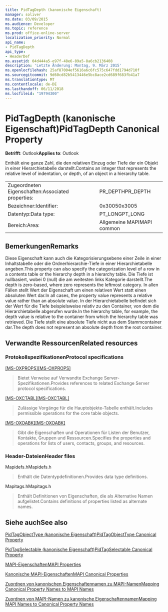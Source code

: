 ```yaml
---
title: PidTagDepth (kanonische Eigenschaft)
manager: soliver
ms.date: 03/09/2015
ms.audience: Developer
ms.topic: reference
ms.prod: office-online-server
localization_priority: Normal
api_name:
- PidTagDepth
api_type:
- HeaderDef
ms.assetid: 04d444a5-e97f-48e6-89a5-8a6cb2136408
description: 'Letzte Änderung: Montag, 9. März 2015'
ms.openlocfilehash: 25af87004ef5616a6c6fc575c647fdd1794d710f
ms.sourcegitcommit: 9d60cd82b5413446e5bc8ace2cd689f683fb41a7
ms.translationtype: MT
ms.contentlocale: de-DE
ms.lasthandoff: 06/11/2018
ms.locfileid: "19794300"
---
```

# <a name="pidtagdepth-canonical-property"></a><span data-ttu-id="59f73-103">PidTagDepth (kanonische Eigenschaft)</span><span class="sxs-lookup"><span data-stu-id="59f73-103">PidTagDepth Canonical Property</span></span>

  
  
<span data-ttu-id="59f73-104">**Betrifft**: Outlook</span><span class="sxs-lookup"><span data-stu-id="59f73-104">**Applies to**: Outlook</span></span> 
  
<span data-ttu-id="59f73-105">Enthält eine ganze Zahl, die den relativen Einzug oder Tiefe der ein Objekt in einer Hierarchietabelle darstellt.</span><span class="sxs-lookup"><span data-stu-id="59f73-105">Contains an integer that represents the relative level of indentation, or depth, of an object in a hierarchy table.</span></span>
  
|||
|:-----|:-----|
|<span data-ttu-id="59f73-106">Zugeordneten Eigenschaften:</span><span class="sxs-lookup"><span data-stu-id="59f73-106">Associated properties:</span></span>  <br/> |<span data-ttu-id="59f73-107">PR_DEPTH</span><span class="sxs-lookup"><span data-stu-id="59f73-107">PR_DEPTH</span></span>  <br/> |
|<span data-ttu-id="59f73-108">Bezeichner:</span><span class="sxs-lookup"><span data-stu-id="59f73-108">Identifier:</span></span>  <br/> |<span data-ttu-id="59f73-109">0x3005</span><span class="sxs-lookup"><span data-stu-id="59f73-109">0x3005</span></span>  <br/> |
|<span data-ttu-id="59f73-110">Datentyp:</span><span class="sxs-lookup"><span data-stu-id="59f73-110">Data type:</span></span>  <br/> |<span data-ttu-id="59f73-111">PT_LONG</span><span class="sxs-lookup"><span data-stu-id="59f73-111">PT_LONG</span></span>  <br/> |
|<span data-ttu-id="59f73-112">Bereich:</span><span class="sxs-lookup"><span data-stu-id="59f73-112">Area:</span></span>  <br/> |<span data-ttu-id="59f73-113">Allgemeine MAPI</span><span class="sxs-lookup"><span data-stu-id="59f73-113">MAPI common</span></span>  <br/> |
   
## <a name="remarks"></a><span data-ttu-id="59f73-114">Bemerkungen</span><span class="sxs-lookup"><span data-stu-id="59f73-114">Remarks</span></span>

<span data-ttu-id="59f73-115">Diese Eigenschaft kann auch die Kategorisierungsebene einer Zeile in einer Inhaltstabelle oder die Ordnerhierarchie-Tiefe in einer Hierarchietabelle angeben.</span><span class="sxs-lookup"><span data-stu-id="59f73-115">This property can also specify the categorization level of a row in a contents table or the hierarchy depth in a hierarchy table.</span></span> <span data-ttu-id="59f73-116">Die Tiefe ist nullbasiert, wobei 0 (null) die am weitesten links Kategorie darstellt.</span><span class="sxs-lookup"><span data-stu-id="59f73-116">The depth is zero-based, where zero represents the leftmost category.</span></span> <span data-ttu-id="59f73-117">In allen Fällen stellt Wert der Eigenschaft um einen relativen Wert statt einen absoluten Wert dar.</span><span class="sxs-lookup"><span data-stu-id="59f73-117">In all cases, the property value represents a relative value rather than an absolute value.</span></span> <span data-ttu-id="59f73-118">In der Hierarchietabelle befindet sich der Wert für die Tiefe beispielsweise relativ zu den Container, von dem die Hierarchietabelle abgerufen wurde.</span><span class="sxs-lookup"><span data-stu-id="59f73-118">In the hierarchy table, for example, the depth value is relative to the container from which the hierarchy table was retrieved.</span></span> <span data-ttu-id="59f73-119">Die Tiefe stellt eine absolute Tiefe nicht aus dem Stammcontainer dar.</span><span class="sxs-lookup"><span data-stu-id="59f73-119">The depth does not represent an absolute depth from the root container.</span></span> 
  
## <a name="related-resources"></a><span data-ttu-id="59f73-120">Verwandte Ressourcen</span><span class="sxs-lookup"><span data-stu-id="59f73-120">Related resources</span></span>

### <a name="protocol-specifications"></a><span data-ttu-id="59f73-121">Protokollspezifikationen</span><span class="sxs-lookup"><span data-stu-id="59f73-121">Protocol specifications</span></span>

<span data-ttu-id="59f73-122">[[MS-OXPROPS]](http://msdn.microsoft.com/library/f6ab1613-aefe-447d-a49c-18217230b148%28Office.15%29.aspx)</span><span class="sxs-lookup"><span data-stu-id="59f73-122">[[MS-OXPROPS]](http://msdn.microsoft.com/library/f6ab1613-aefe-447d-a49c-18217230b148%28Office.15%29.aspx)</span></span>
  
> <span data-ttu-id="59f73-123">Bietet Verweise auf Verwandte Exchange Server-Spezifikationen.</span><span class="sxs-lookup"><span data-stu-id="59f73-123">Provides references to related Exchange Server protocol specifications.</span></span>
    
<span data-ttu-id="59f73-124">[[MS-OXCTABL]](http://msdn.microsoft.com/library/d33612dc-36a8-4623-8a26-c156cf8aae4b%28Office.15%29.aspx)</span><span class="sxs-lookup"><span data-stu-id="59f73-124">[[MS-OXCTABL]](http://msdn.microsoft.com/library/d33612dc-36a8-4623-8a26-c156cf8aae4b%28Office.15%29.aspx)</span></span>
  
> <span data-ttu-id="59f73-125">Zulässige Vorgänge für die Hauptobjekte-Tabelle enthält.</span><span class="sxs-lookup"><span data-stu-id="59f73-125">Includes permissible operations for the core table objects.</span></span>
    
<span data-ttu-id="59f73-126">[[MS-OXOABK]](http://msdn.microsoft.com/library/f4cf9b4c-9232-4506-9e71-2270de217614%28Office.15%29.aspx)</span><span class="sxs-lookup"><span data-stu-id="59f73-126">[[MS-OXOABK]](http://msdn.microsoft.com/library/f4cf9b4c-9232-4506-9e71-2270de217614%28Office.15%29.aspx)</span></span>
  
> <span data-ttu-id="59f73-127">Gibt die Eigenschaften und Operationen für Listen der Benutzer, Kontakte, Gruppen und Ressourcen.</span><span class="sxs-lookup"><span data-stu-id="59f73-127">Specifies the properties and operations for lists of users, contacts, groups, and resources.</span></span>
    
### <a name="header-files"></a><span data-ttu-id="59f73-128">Header-Dateien</span><span class="sxs-lookup"><span data-stu-id="59f73-128">Header files</span></span>

<span data-ttu-id="59f73-129">Mapidefs.h</span><span class="sxs-lookup"><span data-stu-id="59f73-129">Mapidefs.h</span></span>
  
> <span data-ttu-id="59f73-130">Enthält die Datentypdefinitionen.</span><span class="sxs-lookup"><span data-stu-id="59f73-130">Provides data type definitions.</span></span>
    
<span data-ttu-id="59f73-131">Mapitags.h</span><span class="sxs-lookup"><span data-stu-id="59f73-131">Mapitags.h</span></span>
  
> <span data-ttu-id="59f73-132">Enthält Definitionen von Eigenschaften, die als Alternative Namen aufgelistet.</span><span class="sxs-lookup"><span data-stu-id="59f73-132">Contains definitions of properties listed as alternate names.</span></span>
    
## <a name="see-also"></a><span data-ttu-id="59f73-133">Siehe auch</span><span class="sxs-lookup"><span data-stu-id="59f73-133">See also</span></span>



[<span data-ttu-id="59f73-134">PidTagObjectType (kanonische Eigenschaft)</span><span class="sxs-lookup"><span data-stu-id="59f73-134">PidTagObjectType Canonical Property</span></span>](pidtagobjecttype-canonical-property.md)
  
[<span data-ttu-id="59f73-135">PidTagSelectable (kanonische Eigenschaft)</span><span class="sxs-lookup"><span data-stu-id="59f73-135">PidTagSelectable Canonical Property</span></span>](pidtagselectable-canonical-property.md)


[<span data-ttu-id="59f73-136">MAPI-Eigenschaften</span><span class="sxs-lookup"><span data-stu-id="59f73-136">MAPI Properties</span></span>](mapi-properties.md)
  
[<span data-ttu-id="59f73-137">Kanonische MAPI-Eigenschaften</span><span class="sxs-lookup"><span data-stu-id="59f73-137">MAPI Canonical Properties</span></span>](mapi-canonical-properties.md)
  
[<span data-ttu-id="59f73-138">Zuordnen von kanonischen Eigenschaftennamen zu MAPI-Namen</span><span class="sxs-lookup"><span data-stu-id="59f73-138">Mapping Canonical Property Names to MAPI Names</span></span>](mapping-canonical-property-names-to-mapi-names.md)
  
[<span data-ttu-id="59f73-139">Zuordnen von MAPI-Namen zu kanonische Eigenschaftennamen</span><span class="sxs-lookup"><span data-stu-id="59f73-139">Mapping MAPI Names to Canonical Property Names</span></span>](mapping-mapi-names-to-canonical-property-names.md)

